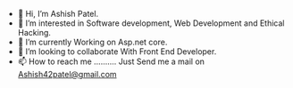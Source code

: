 - 👋 Hi, I’m Ashish Patel.
- 👀 I’m interested in Software development, Web Development and Ethical Hacking.
- 🌱 I’m currently Working on Asp.net core.
- 💞️ I’m looking to collaborate With Front End Developer.
- 📫 How to reach me .......... Just Send me a mail on Ashish42patel@gmail.com

